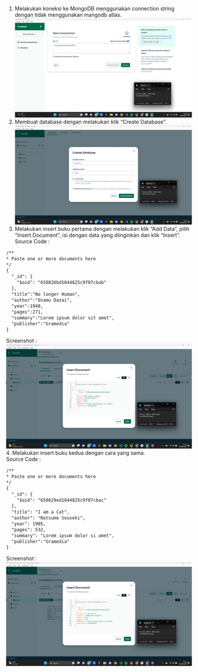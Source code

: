 1. Melakukan koneksi ke MongoDB menggunakan connection string dengan tidak menggunakan mangodb atlas. <br />
![Screen shoot mangodb connection without atlas](../Modul2/Screenshots/ConnectWithoutAtlas.png)
2. Membuat database dengan melakukan klik “Create Database”. <br />
![Screen shoot create new database](../Modul2/Screenshots/createNewDatabase.png)
3. Melakukan insert buku pertama dengan melakukan klik “Add Data”, pilih “Insert
Document”, isi dengan data yang diinginkan dan klik “Insert”. <br />
Source Code :<br />
```
/** 
* Paste one or more documents here
*/
{
  "_id": {
    "$oid": "650826bd1044825c9f07cbab"
  },
  "title":"No longer Human",
  "author":"Osamu Dazai",
  "year":1948,
  "pages":271,
  "summary":"Lorem ipsum dolor sit amet",
  "publisher":"Gramedia"
}
``` 
Screenshot : <br />
![Screen shoot insert data](../Modul2/Screenshots/insertDataMangoDB.png)
4. Melakukan insert buku kedua dengan cara yang sama. <br />
Source Code :<br />
```
/** 
* Paste one or more documents here
*/
{
  "_id": {
    "$oid": "650829ed1044825c9f07cbac"
  },
  "title": "I am a Cat",
  "author": "Natsume Souseki",
  "year": 1905,
  "pages": 532,
  "summary": "Lorem ipsum dolor si amet",
  "publisher":"Gramedia"
}
``` 
Screenshot : <br />
![Screen shoot insert data](../Modul2/Screenshots/insertDataMangoDB2.png)
